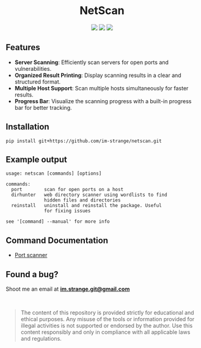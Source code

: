<h1 align="center"> NetScan </h1>

 <p align="center">
 <img src="https://img.shields.io/badge/License-MIT-blue?style=for-the-badge">
 <img src="https://img.shields.io/badge/Netscan-1.2.0-red?style=for-the-badge">
 <img src="https://img.shields.io/badge/Python-3.11.1-blue?style=for-the-badge">
</p>

## Features
- **Server Scanning**: Efficiently scan servers for open ports and vulnerabilities.
- **Organized Result Printing**: Display scanning results in a clear and structured format.
- **Multiple Host Support**: Scan multiple hosts simultaneously for faster results.
- **Progress Bar**: Visualize the scanning progress with a built-in progress bar for better tracking.


## Installation
```
pip install git+https://github.com/im-strange/netscan.git
```

## Example output
```Usage
usage: netscan [commands] [options]

commands:
  port        scan for open ports on a host
  dirhunter   web directory scanner using wordlists to find
              hidden files and directories
  reinstall   uninstall and reinstall the package. Useful
              for fixing issues

see '[command] --manual' for more info
```

## Command Documentation
- [Port scanner](netscan/scripts/port_scanner/README.md)

## Found a bug?
Shoot me an email at **im.strange.git@gmail.com**

<br>

> The content of this repository is provided strictly for educational and ethical purposes. Any misuse of the tools or information provided for illegal activities is not supported or endorsed by the author. Use this content responsibly and only in compliance with all applicable laws and regulations.
